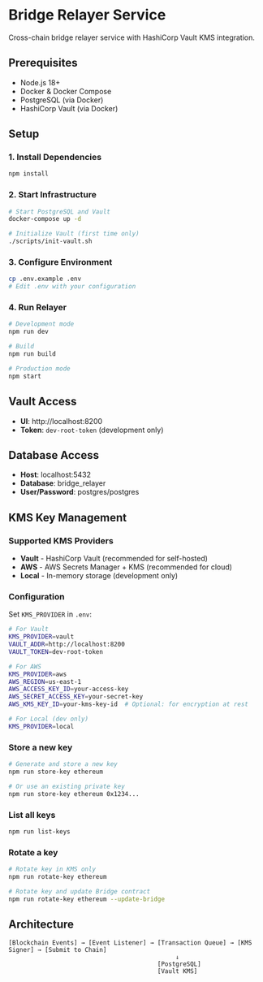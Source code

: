 # Bridge Relayer Service

Cross-chain bridge relayer service with HashiCorp Vault KMS integration.

## Prerequisites

- Node.js 18+
- Docker & Docker Compose
- PostgreSQL (via Docker)
- HashiCorp Vault (via Docker)

## Setup

### 1. Install Dependencies

```bash
npm install
```

### 2. Start Infrastructure

```bash
# Start PostgreSQL and Vault
docker-compose up -d

# Initialize Vault (first time only)
./scripts/init-vault.sh
```

### 3. Configure Environment

```bash
cp .env.example .env
# Edit .env with your configuration
```

### 4. Run Relayer

```bash
# Development mode
npm run dev

# Build
npm run build

# Production mode
npm start
```

## Vault Access

- **UI**: http://localhost:8200
- **Token**: `dev-root-token` (development only)

## Database Access

- **Host**: localhost:5432
- **Database**: bridge_relayer
- **User/Password**: postgres/postgres

## KMS Key Management

### Supported KMS Providers

- **Vault** - HashiCorp Vault (recommended for self-hosted)
- **AWS** - AWS Secrets Manager + KMS (recommended for cloud)
- **Local** - In-memory storage (development only)

### Configuration

Set `KMS_PROVIDER` in `.env`:

```bash
# For Vault
KMS_PROVIDER=vault
VAULT_ADDR=http://localhost:8200
VAULT_TOKEN=dev-root-token

# For AWS
KMS_PROVIDER=aws
AWS_REGION=us-east-1
AWS_ACCESS_KEY_ID=your-access-key
AWS_SECRET_ACCESS_KEY=your-secret-key
AWS_KMS_KEY_ID=your-kms-key-id  # Optional: for encryption at rest

# For Local (dev only)
KMS_PROVIDER=local
```

### Store a new key

```bash
# Generate and store a new key
npm run store-key ethereum

# Or use an existing private key
npm run store-key ethereum 0x1234...
```

### List all keys

```bash
npm run list-keys
```

### Rotate a key

```bash
# Rotate key in KMS only
npm run rotate-key ethereum

# Rotate key and update Bridge contract
npm run rotate-key ethereum --update-bridge
```

## Architecture

```
[Blockchain Events] → [Event Listener] → [Transaction Queue] → [KMS Signer] → [Submit to Chain]
                                              ↓
                                         [PostgreSQL]
                                         [Vault KMS]
```
